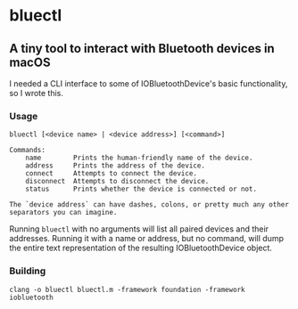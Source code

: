 # bluectl
## A tiny tool to interact with Bluetooth devices in macOS

I needed a CLI interface to some of IOBluetoothDevice's basic functionality, so I wrote this.

### Usage

```
bluectl [<device name> | <device address>] [<command>]

Commands:
    name        Prints the human-friendly name of the device.
    address     Prints the address of the device.
    connect     Attempts to connect the device.
    disconnect  Attempts to disconnect the device.
    status      Prints whether the device is connected or not.

The `device address` can have dashes, colons, or pretty much any other separators you can imagine.
```

Running `bluectl` with no arguments will list all paired devices and their addresses. Running it with a name or address, but no command, will dump the entire text representation of the resulting IOBluetoothDevice object.

### Building

`clang -o bluectl bluectl.m -framework foundation -framework iobluetooth`
